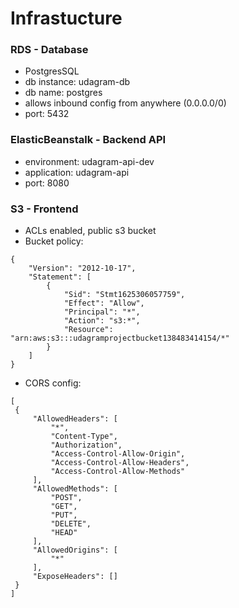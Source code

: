 

# Infrastucture

### RDS - Database
- PostgresSQL
- db instance: udagram-db
- db name: postgres
- allows inbound config from anywhere (0.0.0.0/0)
- port: 5432

### ElasticBeanstalk - Backend API
- environment: udagram-api-dev
- application: udagram-api
- port: 8080

### S3 - Frontend
- ACLs enabled, public s3 bucket
- Bucket policy:
```
{
    "Version": "2012-10-17",
    "Statement": [
        {
            "Sid": "Stmt1625306057759",
            "Effect": "Allow",
            "Principal": "*",
            "Action": "s3:*",
            "Resource": "arn:aws:s3:::udagramprojectbucket138483414154/*"
        }
    ]
}
```
- CORS config:
```
[
 {
     "AllowedHeaders": [
         "*",
         "Content-Type",
         "Authorization",
         "Access-Control-Allow-Origin",
         "Access-Control-Allow-Headers",
         "Access-Control-Allow-Methods"
     ],
     "AllowedMethods": [
         "POST",
         "GET",
         "PUT",
         "DELETE",
         "HEAD"
     ],
     "AllowedOrigins": [
         "*"
     ],
     "ExposeHeaders": []
 }
]
```